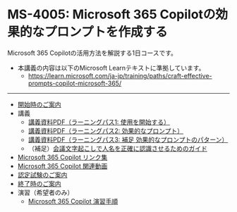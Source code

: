 # MS-4005: Microsoft 365 Copilotの効果的なプロンプトを作成する

Microsoft 365 Copilotの活用方法を解説する1日コースです。

- 本講義の内容は以下のMicrosoft Learnテキストに準拠しています。
  - https://learn.microsoft.com/ja-jp/training/paths/craft-effective-prompts-copilot-microsoft-365/

---

- [開始時のご案内](../opening.md)
- 講義
  - [講義資料PDF（ラーニングパス1: 使用を開始する）](1%20Microsoft%20365%20Copilotの使用を開始する.pdf)
  - [講義資料PDF（ラーニングパス2: 効果的なプロンプト）](2%20Microsoft%20365%20Copilotの効果的なプロンプトを作成する.pdf)
  - [講義資料PDF（ラーニングパス3: 補足 効果的なプロンプトのパターン）](3%20補足%20効果的なプロンプトのパターン.pdf)
  - （補足）[会議文字起こしで人名を正確に認識させるためのガイド](CopilotでのTeams会議文字起こしと要約のアドバイス.pdf)
- [Microsoft 365 Copilot リンク集](../ms-copilot/links.md)
- [Microsoft 365 Copilot 関連動画](../ms-copilot/youtube.md)
- [認定試験のご案内](../ms-copilot/exam.md)
- [終了時のご案内](../closing-mscopilot.md)
- 演習（希望者のみ）
  - [Microsoft 365 Copilot 演習手順](https://github.com/hiryamada/copilotdemo)

<!--
Draft, analyze, and present with Microsoft 365 Copilot 
https://learn.microsoft.com/en-us/training/paths/draft-analyze-present-microsoft-365-copilot/

https://techcommunity.microsoft.com/blog/iltcommunicationblog/coming-soon-ms-4018--ms-4019/4356172

This course provides a comprehensive learning path for using Microsoft 365 Copilot to draft, analyze, and present effectively. It covers essential skills and advanced techniques across Word, PowerPoint, Teams, Excel, Outlook, and OneNote, with specific prompt scenarios to enhance practical understanding and application.
-->
